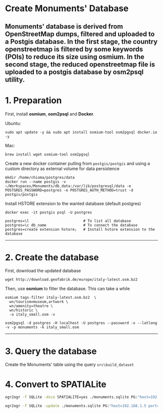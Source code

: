 # Create Monuments' Database


Monuments' database is derived from OpenStreetMap dumps, filtered and uploaded to a Postgis database.
In the first stage, the country openstreetmap is filtered by some keywords (POIs) to reduce its size using **osmium**.
In the second stage, the reduced openstreetmap file is uploaded to a postgis database by **osm2psql** utility.
---

# 1. Preparation
First, install **osmium**, **osm2psql** and **Docker**.

Ubuntu:
```shell
sudo apt update -y && sudo apt install osmium-tool osm2pgsql docker.io -y
```

Mac:
```shell
brew install wget osmium-tool osm2pgsql
```

Create a new docker container pulling from `postgis/postgis` and using a custom directory as external volume for data persistence

```shell
mkdir /home/chioma/postgres/data
docker run --name postgis -v ~/Workspaces/Monuments/db_data:/var/lib/postgresql/data -e POSTGRES_PASSWORD=postgres -e POSTGRES_AUTH_METHOD=trust -d postgis/postgis
```


Install HSTORE extension to the wanted database (default postgres)

```shell
docker exec -it postgis psql -U postgres
```

```shell
postgres=\l                         # To list all database
postgres=\c db_name                 # To connect the database
postgres=create extension hstore;   # Install hstore extension to the database
```
---
# 2. Create the database

First, download the updated database

```shell
wget http://download.geofabrik.de/europe/italy-latest.osm.bz2
```

Then, use **osmium** to filter the database. This can take a while

```shell
osmium tags-filter italy-latest.osm.bz2  \
  wn/tourism=museum,artwork \
  wn/amenity=theatre \
  wn/historic \
  -o italy_small.osm -v
```


```shell
osm2pgsql -d postgres -H localhost -U postgres --password -x --latlong -v -p monuments -k italy_small.osm
```
---

# 3. Query the database
Create the Monuments' table using the query `src\build_dataset`

# 4. Convert to SPATIALite
```bash
ogr2ogr -f SQLite -dsco SPATIALITE=yes ./monuments.sqlite PG:"host=192.168.1.5 port=5432 dbname=postgres user=postgres password=postgres" "categories"
```

```bash
ogr2ogr -f SQLite -update ./monuments.sqlite PG:"host=192.168.1.5 port=5432 dbname=postgres user=postgres password=postgres" "monuments"
```
